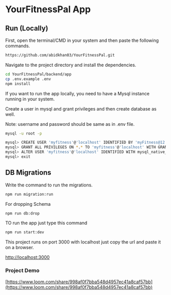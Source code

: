 # YourFitnessPal App

## Run (Locally)

First, open the terminal/CMD in your system and then paste the following commands.

```bash
https://github.com/abidkhan03/YourFitnessPal.git
```

Navigate to the project directory and install the dependencies.

```bash
cd YourFitnessPal/backend/app
cp .env.example .env
npm install
```

If you want to run the app locally, you need to have a Mysql instance running in your system.

Create a user in mysql and grant privileges and then create database as well.

Note: username and password should be same as in .env file.

```bash
mysql -u root -p

mysql> CREATE USER 'myfitness'@'localhost' IDENTIFIED BY 'myFitness@12';
mysql> GRANT ALL PRIVILEGES ON *.* TO 'myfitness'@'localhost' WITH GRANT OPTION;
mysql> ALTER USER 'myfitness'@'localhost' IDENTIFIED WITH mysql_native_password BY 'myFitness@12';
mysql> exit
```

## DB Migrations

Write the command to run the migrations.

```bash
npm run migration:run
```

For dropping Schema

```bash
npm run db:drop
```

TO run the app just type this command

```bash
npm run start:dev
```

This project runs on port 3000 with localhost just copy the url and paste it on a browser.

[http://localhost:3000](http://localhost:3000)

### Project Demo 

[https://www.loom.com/share/998af0f7bba548d4957ec41a8caf57bb](https://www.loom.com/share/998af0f7bba548d4957ec41a8caf57bb)
